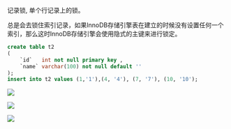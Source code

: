 记录锁,  单个行记录上的锁。

总是会去锁住索引记录，如果InnoDB存储引擎表在建立的时候没有设置任何一个索引，那么这时InnoDB存储引擎会使用隐式的主键来进行锁定。



```sql
create table t2
(
    `id`   int not null primary key ,
    `name` varchar(100) not null default ''
);
insert into t2 values (1,'1'),(4, '4'), (7, '7'), (10, '10');

```

![](http://ww3.sinaimg.cn/large/006tNc79ly1g38x55r4tyj30xo0eetb4.jpg)

![](http://ww2.sinaimg.cn/large/006tNc79ly1g37pvzrwldj30tu0gxacl.jpg)

![](http://ww4.sinaimg.cn/large/006tNc79ly1g3uzd1ohcmj30z80u0gq9.jpg)





























